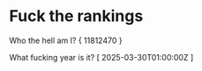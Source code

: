 # Fuck the rankings

Who the hell am I?
{ 11812470 }

What fucking year is it?
[ 2025-03-30T01:00:00Z ]

